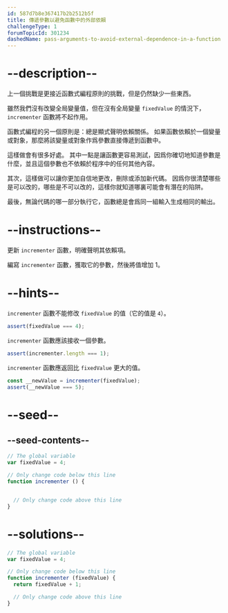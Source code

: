 ```yaml
---
id: 587d7b8e367417b2b2512b5f
title: 傳遞參數以避免函數中的外部依賴
challengeType: 1
forumTopicId: 301234
dashedName: pass-arguments-to-avoid-external-dependence-in-a-function
---
```


# --description--

上一個挑戰是更接近函數式編程原則的挑戰，但是仍然缺少一些東西。

雖然我們沒有改變全局變量值，但在沒有全局變量 `fixedValue` 的情況下，`incrementer` 函數將不起作用。

函數式編程的另一個原則是：總是顯式聲明依賴關係。 如果函數依賴於一個變量或對象，那麼將該變量或對象作爲參數直接傳遞到函數中。

這樣做會有很多好處。 其中一點是讓函數更容易測試，因爲你確切地知道參數是什麼，並且這個參數也不依賴於程序中的任何其他內容。

其次，這樣做可以讓你更加自信地更改，刪除或添加新代碼。 因爲你很清楚哪些是可以改的，哪些是不可以改的，這樣你就知道哪裏可能會有潛在的陷阱。

最後，無論代碼的哪一部分執行它，函數總是會爲同一組輸入生成相同的輸出。

# --instructions--

更新 `incrementer` 函數，明確聲明其依賴項。

編寫 `incrementer` 函數，獲取它的參數，然後將值增加 1。

# --hints--

`incrementer` 函數不能修改 `fixedValue` 的值（它的值是 `4`）。

```js
assert(fixedValue === 4);
```

`incrementer` 函數應該接收一個參數。

```js
assert(incrementer.length === 1);
```

`incrementer` 函數應返回比 `fixedValue` 更大的值。

```js
const __newValue = incrementer(fixedValue);
assert(__newValue === 5);
```

# --seed--

## --seed-contents--

```js
// The global variable
var fixedValue = 4;

// Only change code below this line
function incrementer () {


  // Only change code above this line
}
```

# --solutions--

```js
// The global variable
var fixedValue = 4;

// Only change code below this line
function incrementer (fixedValue) {
  return fixedValue + 1;

  // Only change code above this line
}


```
